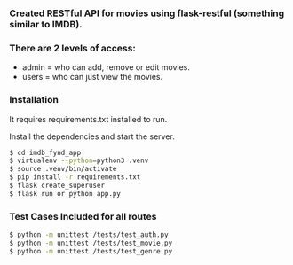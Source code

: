 ### Created RESTful API for movies using flask-restful (something similar to IMDB).

### There are 2 levels of access:
- admin = who can add, remove or edit movies.
- users = who can just view the movies.

### Installation

It requires requirements.txt installed to run.

Install the dependencies and start the server.

```sh
$ cd imdb_fynd_app
$ virtualenv --python=python3 .venv
$ source .venv/bin/activate
$ pip install -r requirements.txt
$ flask create_superuser
$ flask run or python app.py
```

### Test Cases Included for all routes
```sh
$ python -m unittest /tests/test_auth.py
$ python -m unittest /tests/test_movie.py
$ python -m unittest /tests/test_genre.py
```

